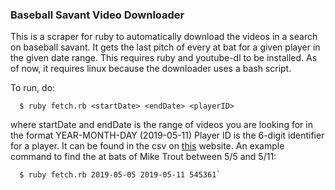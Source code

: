 ### Baseball Savant Video Downloader

This is a scraper for ruby to automatically download the videos in a search on baseball savant. It gets the last pitch of every at bat for a given player in the given date range. 
This requires ruby and youtube-dl to be installed. As of now, it requires linux because the downloader uses a bash script. 

To run, do:
```
  $ ruby fetch.rb <startDate> <endDate> <playerID>
```
where startDate and endDate is the range of videos you are looking for in the format YEAR-MONTH-DAY (2019-05-11)
Player ID is the 6-digit identifier for a player. It can be found in the csv on [this](http://crunchtimebaseball.com/baseball_map.html) website. 
An example command to find the at bats of Mike Trout between 5/5 and 5/11:
```
  $ ruby fetch.rb 2019-05-05 2019-05-11 545361`
```
